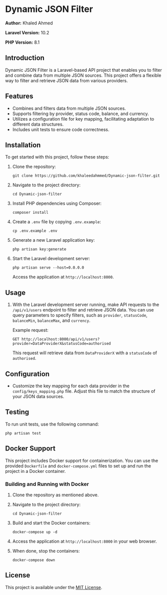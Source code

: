 # Dynamic JSON Filter

**Author:** Khaled Ahmed

**Laravel Version:** 10.2

**PHP Version:** 8.1

## Introduction

Dynamic JSON Filter is a Laravel-based API project that enables you to filter and combine data from multiple JSON sources. This project offers a flexible way to filter and retrieve JSON data from various providers.

## Features

- Combines and filters data from multiple JSON sources.
- Supports filtering by provider, status code, balance, and currency.
- Utilizes a configuration file for key mapping, facilitating adaptation to different data structures.
- Includes unit tests to ensure code correctness.

## Installation

To get started with this project, follow these steps:

1. Clone the repository:

   ```shell
   git clone https://github.com/khaleedahmmed/Dynamic-json-filter.git
   ```

2. Navigate to the project directory:

   ```shell
   cd Dynamic-json-filter
   ```

3. Install PHP dependencies using Composer:

   ```shell
   composer install
   ```

4. Create a `.env` file by copying `.env.example`:

   ```shell
   cp .env.example .env
   ```

5. Generate a new Laravel application key:

   ```shell
   php artisan key:generate
   ```

6. Start the Laravel development server:

   ```shell
   php artisan serve --host=0.0.0.0
   ```

   Access the application at `http://localhost:8000`.

## Usage

1. With the Laravel development server running, make API requests to the `/api/v1/users` endpoint to filter and retrieve JSON data. You can use query parameters to specify filters, such as `provider`, `statusCode`, `balanceMin`, `balanceMax`, and `currency`.

   Example request:

   ```
   GET http://localhost:8000/api/v1/users?provider=DataProviderX&statusCode=authorised
   ```

   This request will retrieve data from `DataProviderX` with a `statusCode` of `authorised`.

## Configuration

- Customize the key mapping for each data provider in the `config/keys_mapping.php` file. Adjust this file to match the structure of your JSON data sources.

## Testing

To run unit tests, use the following command:

```shell
php artisan test
```

## Docker Support

This project includes Docker support for containerization. You can use the provided `Dockerfile` and `docker-compose.yml` files to set up and run the project in a Docker container.

### Building and Running with Docker

1. Clone the repository as mentioned above.

2. Navigate to the project directory:

   ```shell
   cd Dynamic-json-filter
   ```

3. Build and start the Docker containers:

   ```shell
   docker-compose up -d
   ```

4. Access the application at `http://localhost:8000` in your web browser.

5. When done, stop the containers:

   ```shell
   docker-compose down
   ```

## License

This project is available under the [MIT License](LICENSE).
